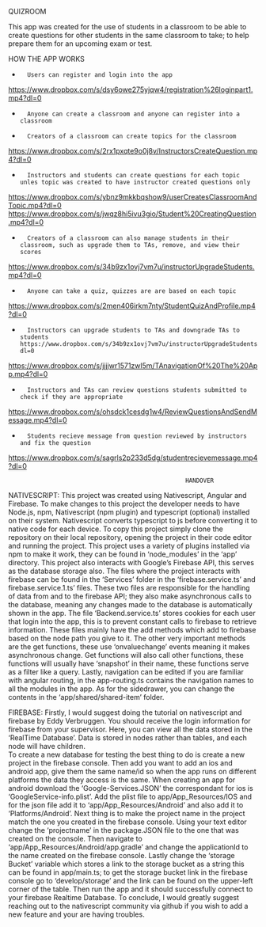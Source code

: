 QUIZROOM

This app was created for the use of students in a classroom to be able to create questions for other students in the same classroom to take; to help
prepare them for an upcoming exam or test.

HOW THE APP WORKS

-       Users can register and login into the app
https://www.dropbox.com/s/dsy6owe275yjqw4/registration%26loginpart1.mp4?dl=0
-       Anyone can create a classroom and anyone can register into a classroom
-       Creators of a classroom can create topics for the classroom
https://www.dropbox.com/s/2rx1pxqte9o0j8v/InstructorsCreateQuestion.mp4?dl=0
-       Instructors and students can create questions for each topic unles topic was created to have instructor created questions only
https://www.dropbox.com/s/ybnz9mkkbqshow9/userCreatesClassroomAndTopic.mp4?dl=0
https://www.dropbox.com/s/jwqz8hi5ivu3gio/Student%20CreatingQuestion.mp4?dl=0
-       Creators of a classroom can also manage students in their classroom, such as upgrade them to TAs, remove, and view their scores
https://www.dropbox.com/s/34b9zx1ovj7vm7u/instructorUpgradeStudents.mp4?dl=0
-       Anyone can take a quiz, quizzes are are based on each topic 
https://www.dropbox.com/s/2men406irkm7nty/StudentQuizAndProfile.mp4?dl=0
-       Instructors can upgrade students to TAs and downgrade TAs to students https://www.dropbox.com/s/34b9zx1ovj7vm7u/instructorUpgradeStudents.mp4?dl=0
https://www.dropbox.com/s/jjjjwr1571zwl5m/TAnavigationOf%20The%20App.mp4?dl=0
-       Instructors and TAs can review questions students submitted to check if they are appropriate
https://www.dropbox.com/s/ohsdck1cesdg1w4/ReviewQuestionsAndSendMessage.mp4?dl=0
-       Students recieve message from question reviewed by instructors and fix the question
https://www.dropbox.com/s/sagrls2p233d5dg/studentrecievemessage.mp4?dl=0


                                                      HANDOVER
                                                      
 NATIVESCRIPT: 
	This project was created using Nativescript, Angular and Firebase.  To make changes to this project the developer needs to have Node.js, npm, Nativescript (npm plugin) and typescript (optional) installed on their system. Nativescript converts typescript to js before converting it to native code for each device. To copy this project simply clone the repository on their local repository, opening the project in their code editor and running the project. This project uses a variety of plugins installed via npm to make it work, they can be found in ‘node_modules’ in the ‘app’ directory. This project also interacts with Google’s Firebase API, this serves as the database storage also. 
	The files where the project interacts with firebase can be found in the ‘Services’ folder in the ‘firebase.service.ts’ and firebase.service.1.ts’ files. These two files are responsible for the handling of data from and to the firebase API; they also make asynchronous calls to the database, meaning any changes made to the database is automatically shown in the app. The file ‘Backend.service.ts’ stores cookies for each user that login into the app, this is to prevent constant calls to firebase to retrieve information.  These files mainly have the add methods which add to firebase based on the node path you give to it. The other very important methods are the get functions, these use ‘onvaluechange’ events meaning it makes asynchronous change. Get functions will also call other functions, these functions will usually have ‘snapshot’ in their name, these functions serve as a filter like a query.
	Lastly, navigation can be edited if you are familiar with angular routing, in the app-routing.ts contains the navigation names to all the modules in the app. As for the sidedrawer, you can change the contents in the ‘app/shared/shared-item’ folder.
  
 FIREBASE: 
	Firstly, I would suggest doing the tutorial on nativescript and firebase by Eddy Verbruggen. You should receive the login information for firebase from your supervisor. Here, you can view all the data stored in the ‘RealTime Database’. Data is stored in nodes rather than tables, and each node will have children.  
  To create a new database for testing the best thing to do is create a new project in the firebase console. Then add you want to add an ios and android app, give them the same name/id so when the app runs on different platforms the data they access is the same. When creating an app for android download the ‘Google-Services.JSON’ the correspondant for ios is ‘GoogleService-info.plist’. Add the plist file to app/App_Resources/IOS and for the json file add it to ‘app/App_Resources/Android’ and also add it to ‘Platforms/Android’. Next thing is to make the project name in the project match the one you created in the firebase console. Using your text editor change the ‘projectname’ in the package.JSON file to the one that was created on the console. Then navigate to ‘app/App_Resources/Android/app.gradle’ and change the applicationId to the name created on the firebase console. Lastly change the ‘storage Bucket’ variable which stores a link to the storage bucket as a string this can be found in app/main.ts; to get the storage bucket link in the firebase console go to ‘develop/storage’ and the link can be found on the upper-left corner of the table. Then run the app and it should successfully connect to your firebase Realtime Database.
  To conclude, I would greatly suggest reaching out to the nativescript community via github if you wish to add a new feature and your are having troubles.



